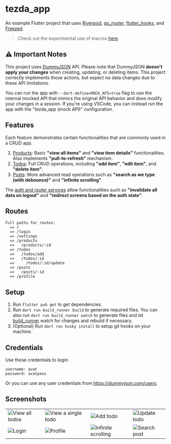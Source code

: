 # tezda_app

An example Flutter project that uses [Riverpod], [go_router], [flutter_hooks], and [Freezed].
 
> Check out the experimental use of macros [here](https://github.com/dhafinrayhan/tezda_app/tree/macros).

## ⚠ Important Notes
This project uses [DummyJSON] API. Please note that DummyJSON **doesn't apply your changes** when creating, updating, or deleting items. This project correctly implements those actions, but expect no data changes due to these API limitations.

You can run the app with `--dart-define=MOCK_API=true` flag to use the internal mocked API that mimics the original API behavior and does modify your changes in a session. If you're using VSCode, you can instead run the app with the "tezda_app (mock API)" configuration.

## Features
Each feature demonstrates certain functionalities that are commonly used in a CRUD app.
1. [Products](https://github.com/dhafinrayhan/tezda_app/tree/master/lib/features/products): Basic **"view all items"** and **"view item details"** functionalities. Also implements **"pull-to-refresh"** mechanism.
2. [Todos](https://github.com/dhafinrayhan/tezda_app/tree/master/lib/features/todos): Full CRUD operations, including **"add item"**, **"edit item"**, and **"delete item"**.
3. [Posts](https://github.com/dhafinrayhan/tezda_app/tree/master/lib/features/posts): More advanced read operations such as **"search as we type (with debounce)"** and **"infinite scrolling"**.

The [auth and router services](https://github.com/dhafinrayhan/tezda_app/tree/master/lib/services) allow functionalities such as **"invalidate all data on logout"** and **"redirect screens based on the auth state"**.

## Routes
```
Full paths for routes:
  => /
  => /login
  => /settings
  => /products
  =>   /products/:id
  => /todos
  =>   /todos/add
  =>   /todos/:id
  =>     /todos/:id/update
  => /posts
  =>   /posts/:id
  => /profile
```

## Setup
1. Run `flutter pub get` to get dependencies.
2. Run `dart run build_runner build` to generate required files. You can also run `dart run build_runner watch` to generate files and let [build_runner] watch for changes and rebuild if necessary.
3. (Optional) Run `dart run husky install` to setup git hooks on your machine.

## Credentials
Use these credentials to login:

```
username: avat
password: avatpass
```

Or you can use any user credentials from https://dummyjson.com/users.

## Screenshots
|||||
|----|----|----|----|
| ![View all todos] | ![View a single todo] | ![Add todo] | ![Update todo] |
| ![Login] | ![Profile] | ![Infinite scrolling] | ![Search post] |


  [riverpod]: https://pub.dev/packages/riverpod
  [flutter_hooks]: https://pub.dev/packages/flutter_hooks
  [freezed]: https://pub.dev/packages/freezed
  [go_router]: https://pub.dev/packages/go_router
  [build_runner]: https://pub.dev/packages/build_runner
  [DummyJSON]: https://dummyjson.com/

  [View all todos]: https://github.com/dhafinrayhan/tezda_app/assets/49405411/bc4a0202-ec44-4f7c-a26a-3d88f55a4f7a
  [View a single todo]: https://github.com/dhafinrayhan/tezda_app/assets/49405411/7611f63a-efd7-4a58-a831-8a1eb360ad8a
  [Add todo]: https://github.com/dhafinrayhan/tezda_app/assets/49405411/d412a52a-530d-4624-be7a-fc0be06cd2ab
  [Update todo]: https://github.com/dhafinrayhan/tezda_app/assets/49405411/3a386227-9ed4-4c9b-9223-bd4f98194576

  [Login]: https://github.com/dhafinrayhan/tezda_app/assets/49405411/c1f0a23d-0643-449e-abf3-3c1b1a330e83
  [Profile]: https://github.com/dhafinrayhan/tezda_app/assets/49405411/738db00a-a9a0-423a-8630-8f097d6ff966
  [Infinite scrolling]: https://github.com/dhafinrayhan/tezda_app/assets/49405411/276bafc1-4959-4551-a86b-b3f4ec9c4722
  [Search post]: https://github.com/dhafinrayhan/tezda_app/assets/49405411/2dca7217-8b80-4549-b76f-83e53850818a

